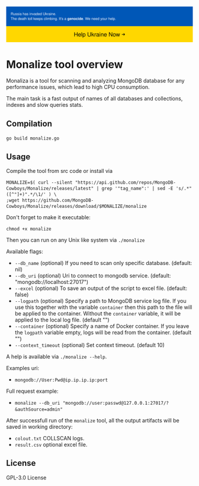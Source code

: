[![Stand With Ukraine](https://raw.githubusercontent.com/vshymanskyy/StandWithUkraine/main/banner2-direct.svg)](https://stand-with-ukraine.pp.ua)


# Monalize tool overview 

Monaliza is a tool for scanning and analyzing MongoDB database for any performance issues, which lead to high CPU consumption. 

The main task is a fast output of names of all databases and collections, indexes and slow queries stats.

## Compilation

`go build monalize.go`

## Usage 

Compile the tool from src code or install via 
```
MONALIZE=$( curl --silent "https://api.github.com/repos/MongoDB-Cowboys/Monalize/releases/latest" | grep '"tag_name":' | sed -E 's/.*"([^"]+)".*/\1/' ) \
;wget https://github.com/MongoDB-Cowboys/Monalize/releases/download/$MONALIZE/monalize
```
Don't forget to make it executable:
```
chmod +x monalize
```
Then you can run on any Unix like system via `./monalize`

Available flags:

* `--db_name` (optional) If you need to scan only specific database. (default: nil)
* `--db_uri` (optional) Uri to connect to mongodb service. (default: "mongodb://localhost:27017")
* `--excel` (optional) To save an output of the script to excel file. (default: false)
* `--logpath` (optional) Specify a path to MongoDB service log file. If you use this together with the variable `container` then this path to the file will be applied to the container. Without the `container` variable, it will be applied to the local log file. (default "")
* `--container` (optional) Specify a name of Docker container. If you leave the `logpath` variable empty, logs will be read from the container. (default "")
* `--context_timeout` (optional) Set context timeout. (default 10)

A help is available via `./monalize --help`.

Examples uri: 

* `mongodb://User:Pwd@ip.ip.ip.ip:port`

Full request example:

* `monalize --db_uri "mongodb://user:passwd@127.0.0.1:27017/?&authSource=admin"`

After successfull run of the `monalize` tool, all the output artifacts will be saved in working directory:

* `colout.txt` COLLSCAN logs.
* `result.csv` optional excel file.

## License 

GPL-3.0 License
